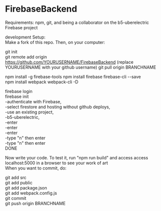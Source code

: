 # FirebaseBackend 
Requirements: npm, git, and being a collaborator on the b5-uberelectric Firebase project  
 
development Setup:  
Make a fork of this repo. Then, on your computer:  
  
git init  
git remote add origin https://github.com/YOURUSERNAME/FirebaseBackend  (replace YOURUSERNAME with your github username)
git pull origin BRANCHNAME
  
npm install -g firebase-tools
npm install firebase firebase-cli --save  
npm install webpack webpack-cli -D  
  
firebase login  
firebase init  
 -authenticate with Firebase,  
 -select firestore and hosting without github deploys,  
 -use an existing project,  
 -b5-uberelectric,  
 -enter  
 -enter  
 -enter  
 -type "n" then enter  
 -type "n" then enter  
DONE  
  
Now write your code. To test it, run "npm run build" and access access localhost:5000 in a browser to see your work of art  
When you want to commit, do:  
  
git add src  
git add public  
git add package.json  
git add webpack.config.js  
git commit  
git push origin BRANCHNAME  
